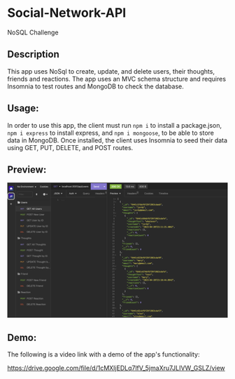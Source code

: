 # Social-Network-API
NoSQL Challenge

## Description
This app uses NoSql to create, update, and delete users, their thoughts, friends and reactions. The app uses an MVC schema structure and requires Insomnia to test routes and MongoDB to check the database. 

## Usage: 
In order to use this app, the client must run `npm i` to install a package.json, `npm i express` to install express, and `npm i mongoose`, to be able to store data in MongoDB. Once installed, the client uses Insomnia to seed their data using GET, PUT, DELETE, and POST routes. 

## Preview:

<img src="Social Network API Screenshot.png">

## Demo: 

The following is a video link with a demo of the app's functionality: 

https://drive.google.com/file/d/1cMXIjEDLq7lfV_5jmaXru7JLIVW_GSLZ/view
